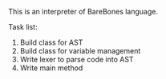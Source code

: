 This is an interpreter of BareBones language.

Task list:

1) Build class for AST
2) Build class for variable management
3) Write lexer to parse code into AST
4) Write main method